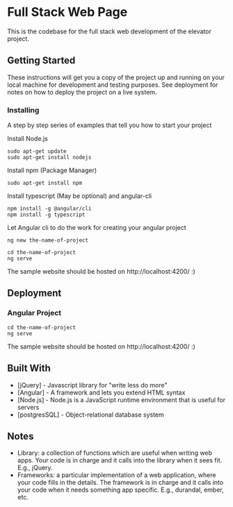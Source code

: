 # Full Stack Web Page

This is the codebase for the full stack web development of the elevator project.

## Getting Started

These instructions will get you a copy of the project up and running on your local machine for development and testing purposes. See deployment for notes on how to deploy the project on a live system.


### Installing

A step by step series of examples that tell you how to start your project

Install Node.js

```
sudo apt-get update
sudo apt-get install nodejs
```

Install npm (Package Manager)

```
sudo apt-get install npm
```
Install typescript (May be optional) and angular-cli

```
npm install -g @angular/cli
npm install -g typescript
```
Let Angular cli to do the work for creating your angular project

```
ng new the-name-of-project
```

```
cd the-name-of-project
ng serve
```
The sample website should be hosted on http://localhost:4200/ :) 

## Deployment

### Angular Project 
```
cd the-name-of-project
ng serve
```
The sample website should be hosted on http://localhost:4200/ :) 

## Built With

* [jQuery] - Javascript library for "write less do more"
* [Angular] - A framework and lets you extend HTML syntax
* [Node.js] - Node.js is a JavaScript runtime environment that is useful for servers
* [postgresSQL] - Object-relational database system

## Notes 
 
- Library: a collection of functions which are useful when writing web apps. Your code is in charge and it calls into the library when it sees fit. E.g., jQuery.
- Frameworks: a particular implementation of a web application, where your code fills in the details. The framework is in charge and it calls into your code when it needs something app specific. E.g., durandal, ember, etc.

